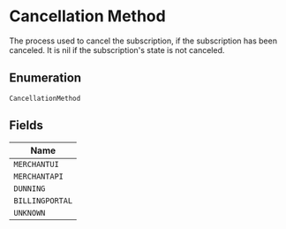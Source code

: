 
# Cancellation Method

The process used to cancel the subscription, if the subscription has been canceled. It is nil if the subscription's state is not canceled.

## Enumeration

`CancellationMethod`

## Fields

| Name |
|  --- |
| `MERCHANTUI` |
| `MERCHANTAPI` |
| `DUNNING` |
| `BILLINGPORTAL` |
| `UNKNOWN` |

